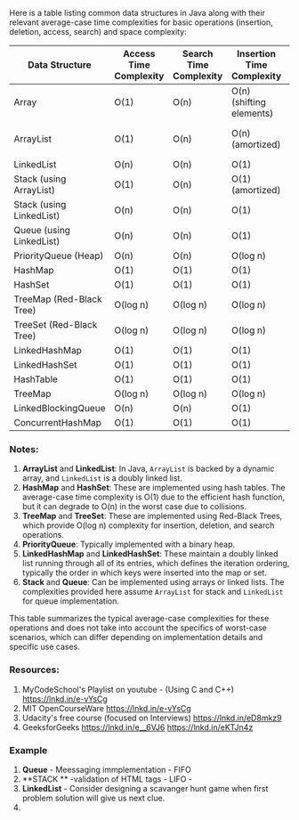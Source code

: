 Here is a table listing common data structures in Java along with their relevant average-case time complexities for basic operations (insertion, deletion, access, search) and space complexity:

| Data Structure        | Access Time Complexity | Search Time Complexity | Insertion Time Complexity | Deletion Time Complexity | Space Complexity |
|-----------------------|------------------------|------------------------|---------------------------|--------------------------|------------------|
| Array                 | O(1)                   | O(n)                   | O(n) (shifting elements)  | O(n) (shifting elements) | O(n)             |
| ArrayList             | O(1)                   | O(n)                   | O(n) (amortized)          | O(n) (shifting elements) | O(n)             |
| LinkedList            | O(n)                   | O(n)                   | O(1)                      | O(1)                     | O(n)             |
| Stack (using ArrayList) | O(1)                | O(n)                   | O(1) (amortized)          | O(1)                     | O(n)             |
| Stack (using LinkedList) | O(n)                | O(n)                   | O(1)                      | O(1)                     | O(n)             |
| Queue (using LinkedList)| O(n)                | O(n)                   | O(1)                      | O(1)                     | O(n)             |
| PriorityQueue (Heap)  | O(n)                   | O(n)                   | O(log n)                  | O(log n)                 | O(n)             |
| HashMap               | O(1)                   | O(1)                   | O(1)                      | O(1)                     | O(n)             |
| HashSet               | O(1)                   | O(1)                   | O(1)                      | O(1)                     | O(n)             |
| TreeMap (Red-Black Tree)| O(log n)            | O(log n)               | O(log n)                  | O(log n)                 | O(n)             |
| TreeSet (Red-Black Tree)| O(log n)            | O(log n)               | O(log n)                  | O(log n)                 | O(n)             |
| LinkedHashMap         | O(1)                   | O(1)                   | O(1)                      | O(1)                     | O(n)             |
| LinkedHashSet         | O(1)                   | O(1)                   | O(1)                      | O(1)                     | O(n)             |
| HashTable             | O(1)                   | O(1)                   | O(1)                      | O(1)                     | O(n)             |
| TreeMap               | O(log n)               | O(log n)               | O(log n)                  | O(log n)                 | O(n)             |
| LinkedBlockingQueue   | O(n)                   | O(n)                   | O(1)                      | O(1)                     | O(n)             |
| ConcurrentHashMap     | O(1)                   | O(1)                   | O(1)                      | O(1)                     | O(n)             |

### Notes:
1. **ArrayList** and **LinkedList**: In Java, `ArrayList` is backed by a dynamic array, and `LinkedList` is a doubly linked list.
2. **HashMap** and **HashSet**: These are implemented using hash tables. The average-case time complexity is O(1) due to the efficient hash function, but it can degrade to O(n) in the worst case due to collisions.
3. **TreeMap** and **TreeSet**: These are implemented using Red-Black Trees, which provide O(log n) complexity for insertion, deletion, and search operations.
4. **PriorityQueue**: Typically implemented with a binary heap.
5. **LinkedHashMap** and **LinkedHashSet**: These maintain a doubly linked list running through all of its entries, which defines the iteration ordering, typically the order in which keys were inserted into the map or set.
6. **Stack** and **Queue**: Can be implemented using arrays or linked lists. The complexities provided here assume `ArrayList` for stack and 
`LinkedList` for queue implementation.

This table summarizes the typical average-case complexities for these operations and does not take into account the specifics of worst-case scenarios, which can differ depending on implementation details and specific use cases.



### Resources:
1) MyCodeSchool's Playlist on youtube - (Using C and C++) https://lnkd.in/e-vYsCg
2) MIT OpenCourseWare https://lnkd.in/e-vYsCg
3) Udacity's free course (focused on Interviews) https://lnkd.in/eD8mkz9
4) GeeksforGeeks https://lnkd.in/e__6VJ6 https://lnkd.in/eKTJn4z



### Example
1. **Queue**  - Meessaging immplementation - FIFO
2. **STACK ** -validation of HTML tags   -  LIFO - 
3. **LinkedList**   - Consider designing a scavanger hunt game when first problem solution will give us next clue.
4. 



